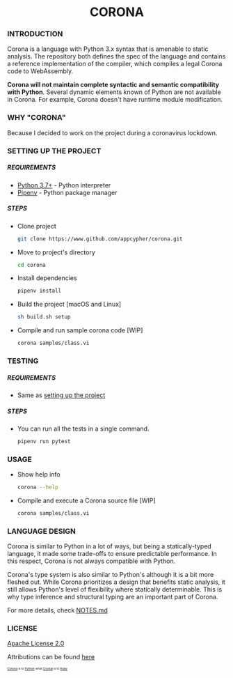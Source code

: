 
<h1 align="center">CORONA</h1>

### INTRODUCTION
Corona is a language with Python 3.x syntax that is amenable to static analysis. The repository both defines the spec of the language and contains a reference implementation of the compiler, which compiles a legal Corona code to WebAssembly.

**Corona will not maintain complete syntactic and semantic compatibility with Python**. Several dynamic elements known of Python are not available in Corona. For example, Corona doesn't have runtime module modification.

### WHY "CORONA"
Because I decided to work on the project during a coronavirus lockdown.

### SETTING UP THE PROJECT
##### REQUIREMENTS
- [Python 3.7+](https://www.python.org/downloads/) - Python interpreter
- [Pipenv](https://docs.pipenv.org/en/latest/install/#installing-pipenv) - Python package manager

##### STEPS
- Clone project
    ```sh
    git clone https://www.github.com/appcypher/corona.git
    ```

- Move to project's directory
    ```sh
    cd corona
    ```

- Install dependencies

    ```sh
    pipenv install
    ```

- Build the project [macOS and Linux]
    ```sh
    sh build.sh setup
    ```

- Compile and run sample corona code [WIP]
    ```sh
    corona samples/class.vi
    ```

### TESTING
##### REQUIREMENTS
- Same as [setting up the project](#setting-up-the-project)

##### STEPS
- You can run all the tests in a single command.
    ```bash
    pipenv run pytest
    ```

### USAGE
- Show help info
    ```sh
    corona --help
    ```

- Compile and execute a Corona source file [WIP]
    ```sh
    corona samples/class.vi
    ```

### LANGUAGE DESIGN
Corona is similar to Python in a lot of ways, but being a statically-typed language, it made some trade-offs to ensure predictable performance. In this respect, Corona is not always compatible with Python.

Corona's type system is also similar to Python's although it is a bit more fleshed out. While Corona prioritizes a design that benefits static analysis, it still allows Python's level of flexibility where statically determinable. This is why type inference and structural typing are an important part of Corona.

For more details, check [NOTES.md](NOTES.md)

### LICENSE
[Apache License 2.0](LICENSE)

Attributions can be found [here](ATTRIBUTIONS.md)



<sup><sup><sub><sub>[Corona](#README.md) is to [Python](https://github.com/python/cpython) what [Crystal](https://github.com/crystal-lang/crystal) is to [Ruby](https://github.com/ruby/ruby)<sub></sub></sup></sup>
